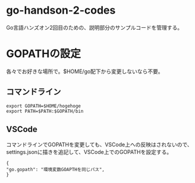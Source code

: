 # go-handson-2-codes
Go言語ハンズオン2回目のための、説明部分のサンプルコードを管理する。

# GOPATHの設定

各々でお好きな場所で。$HOME/go配下から変更しないなら不要。

## コマンドライン

```
export GOPATH=$HOME/hogehoge
export PATH=$PATH:$GOPATH/bin
```

## VSCode

コマンドラインでGOPATHを変更しても、VSCode上への反映はされないので、settings.jsonに描きを追記して、VSCode上でのGOPATHを設定する。

```
{
"go.gopath": "環境変数GOAPTHを同じパス",
}
```
